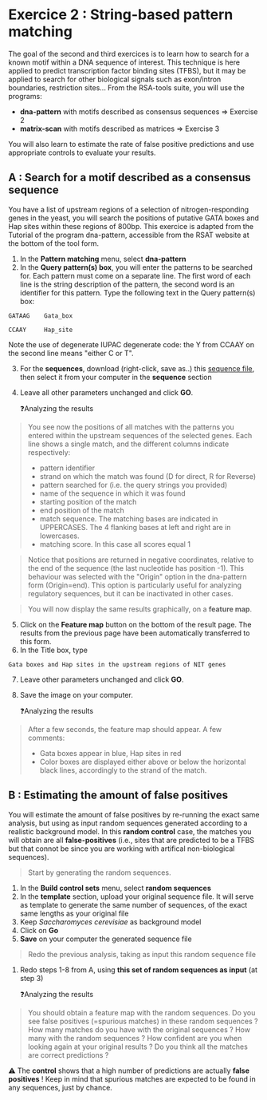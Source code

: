 # Exercice 2 : String-based pattern matching

The goal of the second and third exercices is to learn how to search for a known motif within a DNA sequence of interest.
This technique is here applied to predict transcription factor binding sites (TFBS), but it may be applied to search for other biological signals such as exon/intron boundaries, restriction sites... From the RSA-tools suite, you will use the programs:

- **dna-pattern** with motifs described as consensus sequences => Exercise 2
- **matrix-scan** with motifs described as matrices => Exercise 3

You will also learn to estimate the rate of false positive predictions and use appropriate controls to evaluate your results. 

## A : Search for a motif described as a consensus sequence

You have a list of upstream regions of a selection of nitrogen-responding genes in the yeast, you will search the positions of putative GATA boxes and Hap sites within these regions of 800bp.
This exercice is adapted from the Tutorial of the program dna-pattern, accessible from the RSAT website at the bottom of the tool form. 

1. In the **Pattern matching** menu, select **dna-pattern**
2. In the **Query pattern(s) box**, you will enter the patterns to be searched for. Each pattern must come on a separate line. The first word of each line is the string description of the pattern, the second word is an identifier for this pattern. Type the following text in the Query pattern(s) box:

```
GATAAG	  Gata_box

CCAAY	  Hap_site
```

Note the use of degenerate IUPAC degenerate code: the Y from CCAAY on the second line means "either C or T".

3. For the **sequences**, download (right-click, save as..) this [sequence file](/files/1_sequences_fasta.txt), then select it from your computer in the **sequence** section
4. Leave all other parameters unchanged and click **GO**.

    :question:Analyzing the results
>You see now the positions of all matches with the patterns you entered within the upstream sequences of the selected genes. Each line shows a single match, and the different columns indicate respectively:
>- pattern identifier
>- strand on which the match was found (D for direct, R for Reverse)
>- pattern searched for (i.e. the query strings you provided)
>- name of the sequence in which it was found
>- starting position of the match
>- end position of the match
>- match sequence. The matching bases are indicated in UPPERCASES. The 4 flanking bases at left and right are in lowercases.
>- matching score. In this case all scores equal 1

>Notice that positions are returned in negative coordinates, relative to the end of the sequence (the last nucleotide has position -1). This behaviour was selected with the "Origin" option in the dna-pattern form (Origin=end). This option is particularly useful for analyzing regulatory sequences, but it can be inactivated in other cases.    

> You will now display the same results graphically, on a **feature map**.

5.  Click on the **Feature map** button on the bottom of the result page. The results from the previous page have been automatically transferred to this form.
6. In the Title box, type

```
Gata boxes and Hap sites in the upstream regions of NIT genes
```

7. Leave other parameters unchanged and click **GO**.
8. Save the image on your computer.

    :question:Analyzing the results
>After a few seconds, the feature map should appear. A few comments:
>- Gata boxes appear in blue, Hap sites in red
>- Color boxes are displayed either above or below the horizontal black lines, accordingly to the strand of the match.
    
## B : Estimating the amount of false positives

You will estimate the amount of false positives by re-running the exact same analysis, but using as input random sequences generated according to a realistic background model.
In this **random control** case, the matches you will obtain are all **false-positives** (i.e., sites that are predicted to be a TFBS but that connot be since you are working with artifical non-biological sequences).
>Start by generating the random sequences. 

1. In the **Build control sets** menu, select **random sequences**
2. In the **template** section, upload your original sequence file. It will serve as template to generate the same number of sequences, of the exact same lengths as your original file
3. Keep *Saccharomyces cerevisiae* as background model
4. Click on **Go**
5. **Save** on your computer the generated sequence file

>Redo the previous analysis, taking as input this random sequence file

1.  Redo steps 1-8 from A, using **this set of random sequences as input** (at step 3)

    :question:Analyzing the results
>You should obtain a feature map with the random sequences.
>Do you see false positives (=spurious matches) in these random sequences ?
>How many matches do you have with the original sequences ? How many with the random sequences ?
>How confident are you when looking again at your original results ? Do you think all the matches are correct predictions ? 

:warning: The **control** shows that a high number of predictions are actually **false positives** ! Keep in mind that spurious matches are expected to be found in any sequences, just by chance. 
